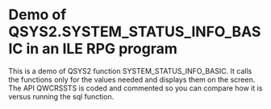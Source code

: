 # Demo of QSYS2.SYSTEM_STATUS_INFO_BASIC in an ILE RPG program

This is a demo of QSYS2 function SYSTEM_STATUS_INFO_BASIC. It calls the functions only for the values needed and displays them on the screen. The API QWCRSSTS is coded and commented so you can compare how it is versus running the sql function.
